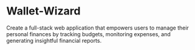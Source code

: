 # Wallet-Wizard
Create a full-stack web application that empowers users to manage their personal finances by tracking budgets, monitoring expenses, and generating insightful financial reports.
